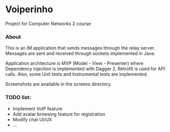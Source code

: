 # Voiperinho
Project for Computer Networks 2 course

### About
This is an IM application that sends messages through the relay server. Messages are sent and received through sockets implemented in Java.

Application architecture is MVP (Model - View - Presenter) where Dependency injection is implemented with Dagger 2. Retrofit is used for API calls.
Also, some Unit tests and Instrumental tests are implemented.

Screenshots are available in the screens directory.
### TODO list:
- Implement VoIP feature
- Add avatar browsing feature for registration
- Modify chat UI/UX
- ...
